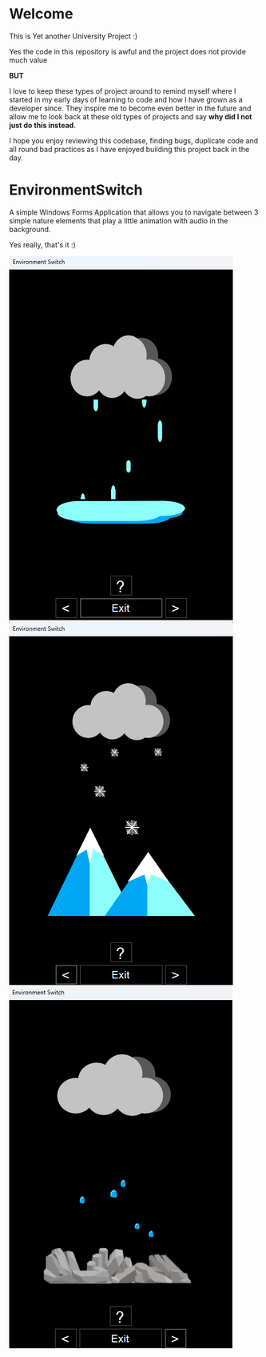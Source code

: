 # Welcome

This is Yet another University Project :)

Yes the code in this repository is awful and the project does not provide much value

**BUT**

I love to keep these types of project around to remind myself where I started in my early days of learning to code and how I have grown as a developer since. They inspire me to become even better in the future and allow me to look back at these old types of projects and say **why did I not just do this instead**.

I hope you enjoy reviewing this codebase, finding bugs, duplicate code and all round bad practices as I have enjoyed building this project back in the day.

# EnvironmentSwitch

A simple Windows Forms Application that allows you to navigate between 3 simple nature elements that play a little animation with audio in the background.

Yes really, that's it :)

<img src="/assets/screen1.png?raw=true">

<img src="/assets/screen2.png?raw=true">

<img src="/assets/screen3.png?raw=true">